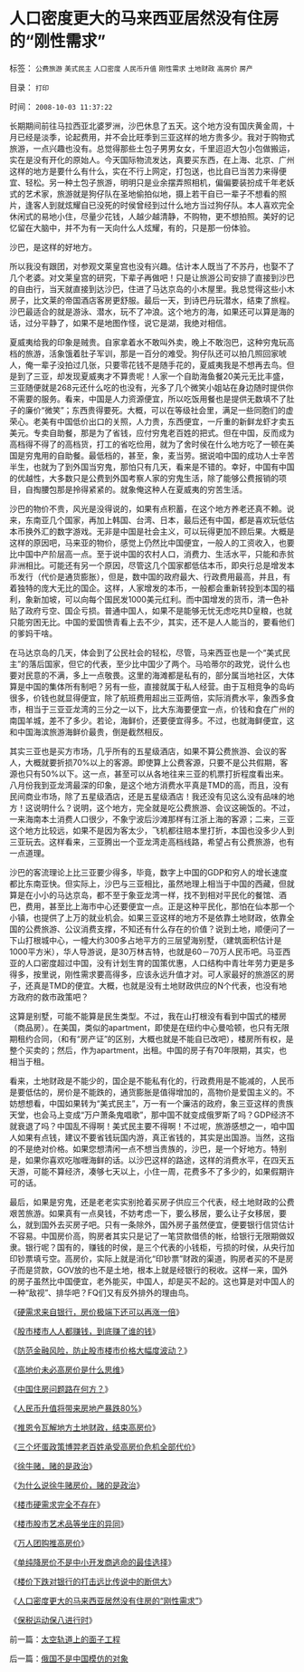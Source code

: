 # 人口密度更大的马来西亚居然没有住房的“刚性需求”

标签： `公费旅游` `美式民主` `人口密度` `人民币升值` `刚性需求` `土地财政` `高房价` `房产` 

目录： `打印`

时间： `2008-10-03 11:37:22`

长期期间前往马拉西亚北婆罗洲，沙巴休息了五天。这个地方没有国庆黄金周，十月已经是淡季，论起费用，并不会比旺季到三亚这样的地方贵多少。我对于购物式旅游，一点兴趣也没有。总觉得那些土包子男男女女，千里迢迢大包小包做搬运，实在是没有开化的原始人。今天国际物流发达，真要买东西，在上海、北京、广州这样的地方是要什么有什么，实在不行上网定，打包送，也比自已当苦力来得便宜、轻松。另一种土包子旅游，明明只是业余摆弄照相机，偏偏要装扮成千年老妖式的艺术家，旅游就是狗仔队在圣地偷拍似地，摄上若干自已一辈子不想看的照片，逢客人到就炫耀自已没死的时侯曾经到过什么地方当过狗仔队。本人喜欢完全休闲式的易地小住，尽量少花钱，人越少越清静，不购物，更不想拍照。美好的记忆留在大脑中，并不为有一天向什么人炫耀，有的，只是那一份体验。

沙巴，是这样的好地方。

所以我没有跟团，对参观文莱皇宫也没有兴趣。估计本人既当了不苏丹，也娶不了几个老婆。对文莱皇宫的研究，下辈子再做吧！只是让旅游公司安排了直接到沙巴的自由行，当天就直接到达沙巴，住进了马达京岛的小木屋里。我总觉得这些小木房子，比文莱的帝国酒店客房更舒服。最后一天，到诗巴丹玩潜水，结束了旅程。沙巴最适合的就是游泳、潜水，玩不了冲浪。这个地方的海，如果还可以算是海的话，过分平静了，如果不是地图作怪，说它是湖，我绝对相信。

夏威夷给我的印象是贼贵。自家拿着水不敢叫外卖，晚上不敢泡巴，这种穷鬼玩高档的旅游，活象饿着肚子军训，那是一百分的难受。狗仔队还可以拍几照回家唬人，俺一辈子没拍过几张，只要零花钱不是随手花的，夏威夷我是不想再去鸟。但是到了三亚，却发现夏威夷才不算贵呢！人家一个自助海鱼餐20美元无比丰盛，三亚随便就是268元还什么吃的也没有，光多了几个微笑小姐站在身边随时提供你不需要的服务。看来，中国是人力资源便宜，所以吃饭用餐也是提供无数填不了肚子的廉价“微笑”；东西贵得要死。大概，可以在等级社会里，满足一些同胞们的虚荣心。老美有中国低价出口的关照，人力贵，东西便宜，一斤重的新鲜龙虾才卖五美元。专卖自助餐，那是为了省钱，应付穷鬼老百姓的把式。但在中国，反而成为高档得不得了的高档货，打工的省吃俭用，就为了舍时侯在什么地方吃了一顿在美国是穷鬼用的自助餐。最低档的，甚至，象，麦当劳。据说咱中国的成功人士辛苦半生，也就为了到外国当穷鬼，那怕只有几天，看来是不错的。幸好，中国有中国的优越性，大多数只是公费到外国考察人家的穷鬼生活，除了能够公费报销的项目，自掏腰包那是拎得紧紧的。就象俺这种人在夏威夷的穷苦生活。

沙巴的物价不贵，风光是没得说的，如果有点积蓄，在这个地方养老还真不赖。说来，东南亚几个国家，再加上韩国、台湾、日本，最后还有中国，都是喜欢玩低估本币换外汇的数字游戏。无非是中国是社会主义，可以玩得更加不顾后果。大概是这样的原因吧，马来亚的物价，感觉上仍然比中国便宜，一般人的工资收入，也要比中国中产阶层高一点。至于说中国的农村人口，消费力、生活水平，只能和赤贫非洲相比。可能还有另一个原因，尽管这几个国家都低估本币，即央行总是增发本币发行（代价是通货膨胀），但是，数中国的政府最大、行政费用最高，并且，有着独特的庞大无比的国企。这样，人家增发的本币，一般都会重新转投到本国的福利，象新加坡，可以向每个国民发1000美元红利。而中国增发的货币，清一色补贴了政府亏空、国企亏损。普通中国人，如果不是能够无忧无虑吃共D皇粮，也就只能穷困无比。中国的爱国愤青看上去不少，其实，还不是人人能当的，要看他们的爹妈干啥。

在马达京岛的几天，体会到了公民社会的轻松，尽管，马来西亚也是一个“美式民主”的落后国家，但它的代表，至少比中国少了两个。马哈蒂尔的政党，说什么也要对民意的不满，多上一点敬畏。这里的海滩都是私有的，部分属当地社区，大体算是中国的集体所有制吧？另有一些，直接就属于私人经营。由于互相竞争的岛屿很多，价钱也就显得便宜，除了航班费用超出三亚两倍，实际消费水平，象西多食市，相当于三亚亚龙湾的三分之一以下，比大东海要便宜一点，价钱和食在广州的南国羊城，差不了多少。若论，海鲜价，还要便宜得多。不过，也就海鲜便宜，这和中国海滨旅游海鲜价最贵，倒是截然相反。

其实三亚也是买方市场，几乎所有的五星级酒店，如果不算公费旅游、会议的客人，大概就要折损70%以上的客源。即使算上公费客源，只要不是公共假期，客源也只有50%以下。这一点，甚至可以从各地往来三亚的机票打折程度看出来。八月份我到亚龙湾最深的印象，是这个地方消费水平真是TMD的高，而且，没有民间商业市场，除了五星级酒店，还是五星级酒店！我还没有见这么没有品味的地方！这说明什么？说明，这个地方，完全就是吃公费旅游、会议这碗饭的。不过，一来海南本土消费人口很少，不象宁波后沙滩那样有江浙上海的客源；二来，三亚这个地方比较远，如果不是因为客太少，飞机都往赔本里打折，本国也没多少人到三亚玩去。这样看来，三亚腾出一个亚龙湾走高档线路，希望占有公费旅游，也有一点道理。

沙巴的客流理论上比三亚要少得多，毕竟，数字上中国的GDP和穷人的增长速度都比东南亚快。但实际上，沙巴与三亚相比，虽然地理上相当于中国的西藏，但就算是在小小的马达京岛，都不至于象亚龙湾一样，找不到相对平民化的餐馆、酒巴，费用，甚至比上海市中心还要便宜一点。正是这种平民化，那怕在仙本那一个小镇，也提供了上万的就业机会。如果三亚这样的地方不是依靠土地财政，依靠全国的公费旅游、公议消费支撑，不知还有什么存在的价值？说到土地，顺便问了一下山打根城中心，一幢大约300多占地平方的三层望海别墅，（建筑面积估计是1000平方米），华人导游说，是30万林吉特，也就是60－70万人民币吧。马亚西亚的人口密度超过中国，没有计划生育的国策优惠，人口结构中青壮年劳力更是多得多，按里说，刚性需求要高得多，应该永远升值才对。可人家最好的旅游区的房子，还真是TMD的便宜。大概，也就是没有土地财政供应的N个代表，也没有地方政府的救市政策吧？

这算是别墅，可能不能算是民生类型。不过，我在山打根没有看到中国式的楼房（商品房）。在美国，类似的apartment，即使是在纽约中心曼哈顿，也只有无限期租约合同，（和有“房产证”的区别，大概也就是不能自已改吧），楼房所有权，是整个买卖的；然后，作为apartment，出租。中国的房子有70年限期，其实，也相当于租。

看来，土地财政是不能少的，国企是不能私有化的，行政费用是不能减的，人民币是要低估的，房价是不能跌的，通货膨胀是值得增加的，高物价是爱国主义的。不妨想想看，中国如果转为“美式民主”，万一有一个廉洁的政府，象三亚这样的贵族天堂，也会马上变成“万户萧条鬼唱歌”，那中国不就变成俄罗斯了吗？GDP经济不就衰退了吗？中国乱不得啊！美式民主要不得啊！不过呢，旅游感想之一，咱中国人如果有点钱，建议不要省钱玩国内游，真正省钱的，其实是出国游。当然，这指的不是绝对价格。如果您想清闲一点不想当贵族的，沙巴，是一个好地方。特别是，如果你喜欢吃咖喱海鲜的话。以沙巴这样的路途，这样的消费水平，在四天五天游，可能不算经济，凑够七天以上，小住一周，花费多不了多少的，如果假期许可的话。

最后，如果是穷鬼，还是老老实实别抢着买房子供应三个代表，经土地财政的公费艰苦旅游。如果真有一点臭钱，不妨考虑一下，要么移居，要么让子女移居，要么，就到国外去买房子吧。只有一条除外，国外房子虽然便宜，便要银行信贷估计不容易。中国房价高，购房者其实只是记了一笔贷款借债的帐，给银行无限期做奴隶。银行呢？国有的，赚钱的时侯，是三个代表的小钱柜，亏损的时侯，从央行加印钞票填亏空。高房价，实际上就是消化“印钞票”财政的渠道，购房者买的不是房子而是贷款，GOV放的也不是土地，根本上就是经银行的税收。这样一来，国外的房子虽然比中国便宜，老外能买，中国人，却是买不起的。这也算是对中国人的一种“敌视”、排华吧？FQ们又有反外排外的理由鸟。

《[硬需求来自银行，房价极端下还可以再涨一倍](../../../2008/5/27/硬需求来自银行信贷任务，房价极端下还可以再涨一倍.md)》

《[股市楼市人人都赚钱，到底赚了谁的钱](../../../2007/9/21/股市楼市人人都赚钱，到底赚了谁的钱.md)》

《[防范金融风险，防止股市楼市价格大幅度波动？](../../../2008/6/16/欺凌客观经济规律总是适得其反.md)》

《[高地价未必高房价是什么思维](../../../2007/9/13/东方愚：高地价未必高房价是什么思维.md)》

《[中国住房问题路在何方？](../../../2007/11/25/谢国忠：中国缺地吗？.md)》

《[人民币升值将带来房地产暴跌80%](../../../2007/10/31/人民币升值将带来房地产暴跌80-。.md)》

《[推恩令瓦解地方土地财政，结束高房价](../../../2008/6/28/推恩令瓦解地方土地财政，结束高房价.md)》

《[三个坏蛋政策博羿老百姓承受高房价危机全部代价](../../../2008/7/4/三个坏蛋政策博羿老百姓承受高房价危机全部代价.md)》

《[徐牛赌，赌的是政治](../../../2008/7/10/徐牛赌，赌的是政治.md)》

《[为什么说徐牛赌房价，赌的是政治](../../../2008/7/11/为什么说徐牛赌房价，赌的是政治.md)》

《[楼市硬需求完全不存在](../../../2008/8/4/楼市硬需求完全不存在.md)》

《[楼市股市艺术品等坐庄的异同](../../../2008/8/6/楼市股市艺术品等坐庄的异同.md)》

《[万人团购推高房价](../../../2008/8/7/万人团购推高房价.md)》

《[单纯降房价不是中小开发商逃命的最佳选择](../../../2008/8/8/单纯降房价不是中小开发商逃命的最佳选择.md)》

《[楼价下跌对银行的打击远比传说中的断供大](../../../2008/9/11/楼价下跌对银行的打击远比传说中的断供大.md)》

《[人口密度更大的马来西亚居然没有住房的“刚性需求”](../../../2008/10/3/人口密度更大的马来西亚居然没有住房的“刚性需求”.md)》

《[保税运动保八进行时](../../../2009/6/17/保税运动现在进行时.md)》



前一篇：[太空轨道上的面子工程](../../../2008/9/27/太空轨道上的面子工程.md)

后一篇：[俄国不是中国模仿的对象](../../../2008/10/3/俄国不是中国模仿的对象.md)